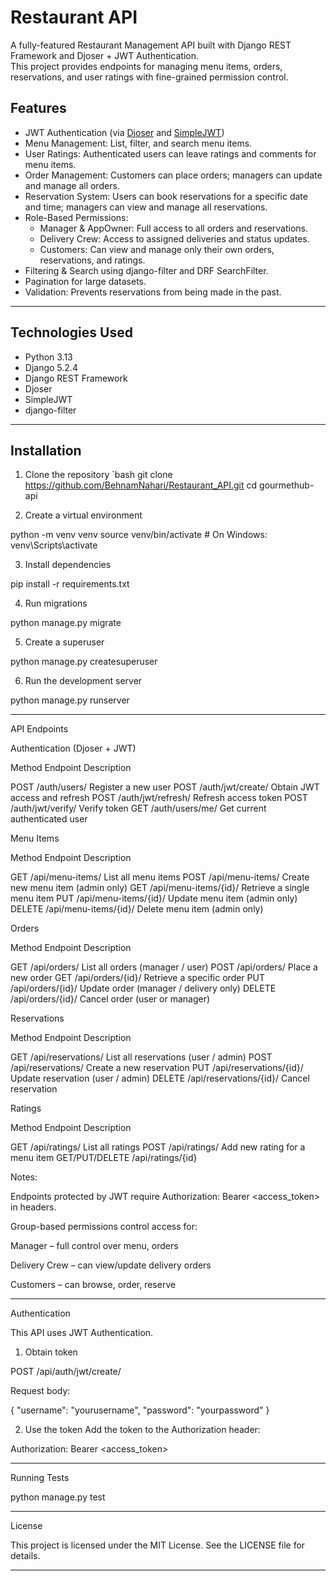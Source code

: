 # Restaurant API

A fully-featured Restaurant Management API built with Django REST Framework and Djoser + JWT Authentication.  
This project provides endpoints for managing menu items, orders, reservations, and user ratings with fine-grained permission control.

## Features

- JWT Authentication (via [Djoser](https://djoser.readthedocs.io/) and [SimpleJWT](https://django-rest-framework-simplejwt.readthedocs.io/en/latest/))
- Menu Management: List, filter, and search menu items.
- User Ratings: Authenticated users can leave ratings and comments for menu items.
- Order Management: Customers can place orders; managers can update and manage all orders.
- Reservation System: Users can book reservations for a specific date and time; managers can view and manage all reservations.
- Role-Based Permissions:
  - Manager & AppOwner: Full access to all orders and reservations.
  - Delivery Crew: Access to assigned deliveries and status updates.
  - Customers: Can view and manage only their own orders, reservations, and ratings.
- Filtering & Search using django-filter and DRF SearchFilter.
- Pagination for large datasets.
- Validation: Prevents reservations from being made in the past.

---

## Technologies Used

- Python 3.13
- Django 5.2.4
- Django REST Framework
- Djoser
- SimpleJWT
- django-filter

---

## Installation

1. Clone the repository
   `bash
   git clone https://github.com/BehnamNahari/Restaurant_API.git
   cd gourmethub-api

2. Create a virtual environment

python -m venv venv
source venv/bin/activate  # On Windows: venv\Scripts\activate


3. Install dependencies

pip install -r requirements.txt


4. Run migrations

python manage.py migrate


5. Create a superuser

python manage.py createsuperuser


6. Run the development server

python manage.py runserver




---

 API Endpoints

 Authentication (Djoser + JWT)

Method Endpoint Description

POST /auth/users/ Register a new user
POST /auth/jwt/create/ Obtain JWT access and refresh
POST /auth/jwt/refresh/ Refresh access token
POST /auth/jwt/verify/ Verify token
GET /auth/users/me/ Get current authenticated user




 Menu Items

Method Endpoint Description

GET /api/menu-items/ List all menu items
POST /api/menu-items/ Create new menu item (admin only)
GET /api/menu-items/{id}/ Retrieve a single menu item
PUT /api/menu-items/{id}/ Update menu item (admin only)
DELETE /api/menu-items/{id}/ Delete menu item (admin only)





 Orders

Method Endpoint Description

GET /api/orders/ List all orders (manager / user)
POST /api/orders/ Place a new order
GET /api/orders/{id}/ Retrieve a specific order
PUT /api/orders/{id}/ Update order (manager / delivery only)
DELETE /api/orders/{id}/ Cancel order (user or manager)





 Reservations

Method Endpoint Description

GET /api/reservations/ List all reservations (user / admin)
POST /api/reservations/ Create a new reservation
PUT /api/reservations/{id}/ Update reservation (user / admin)
DELETE /api/reservations/{id}/ Cancel reservation




 Ratings

Method Endpoint Description

GET /api/ratings/ List all ratings
POST /api/ratings/ Add new rating for a menu item
GET/PUT/DELETE /api/ratings/{id} 




 Notes:

Endpoints protected by JWT require Authorization: Bearer <access_token> in headers.

Group-based permissions control access for:

Manager – full control over menu, orders

Delivery Crew – can view/update delivery orders

Customers – can browse, order, reserve



---

Authentication

This API uses JWT Authentication.

1. Obtain token

POST /api/auth/jwt/create/

Request body:

{
  "username": "yourusername",
  "password": "yourpassword"
}


2. Use the token Add the token to the Authorization header:

Authorization: Bearer <access_token>




---

Running Tests

python manage.py test


---

License

This project is licensed under the MIT License. See the LICENSE file for details.

---
